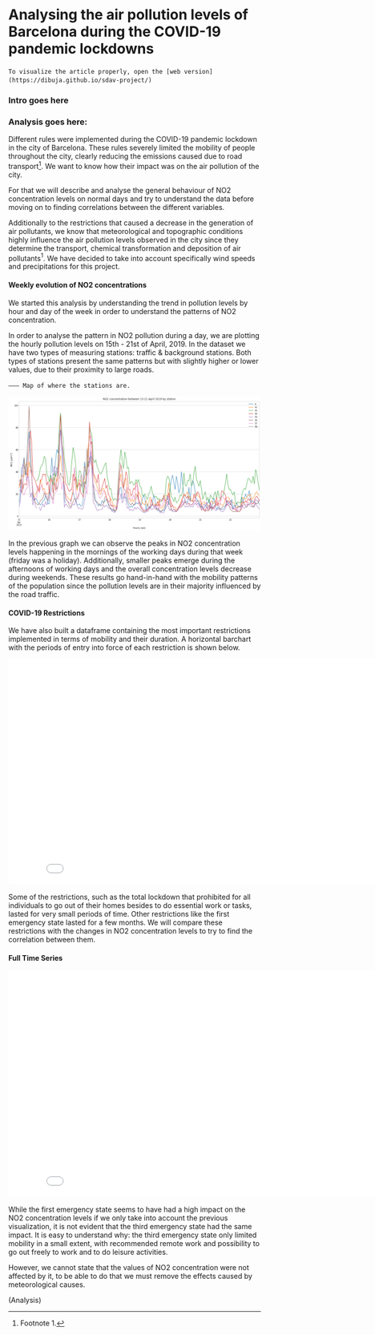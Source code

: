 # Analysing the air pollution levels of Barcelona during the COVID-19 pandemic lockdowns
``To visualize the article properly, open the [web version](https://dibuja.github.io/sdav-project/)``

### Intro goes here
### Analysis goes here:

Different rules were implemented during the COVID-19 pandemic lockdown in the city of Barcelona. These rules severely limited the mobility of people throughout the city, clearly reducing the emissions caused due to road transport[^1]. We want to know how their impact was on the air pollution of the city.

For that we will describe and analyse the general behaviour of NO2 concentration levels on normal days and try to understand the data before moving on to finding correlations between the different variables.  

Additionally to the restrictions that caused a decrease in the generation of air pollutants, we know that meteorological and topographic conditions highly influence the air pollution levels observed in the city since they determine the transport, chemical transformation and deposition of air pollutants$^1$. We have decided to take into account specifically wind speeds and precipitations for this project.  


#### Weekly evolution of NO2 concentrations  

We started this analysis by understanding the trend in pollution levels by hour and day of the week in order to understand the patterns of NO2 concentration.

In order to analyse the pattern in NO2 pollution during a day, we are plotting the hourly pollution levels on 15th - 21st of April, 2019. In the dataset we have two types of measuring stations: traffic & background stations. Both types of stations present the same patterns but with slightly higher or lower values, due to their proximity to large roads.

``——— Map of where the stations are.``

![Weekly plot](/plots/weekly.png)

In the previous graph we can observe the peaks in NO2 concentration levels happening in the mornings of the working days during that week (friday was a holiday). Additionally, smaller peaks emerge during the afternoons of working days and the overall concentration levels decrease during weekends. These results go hand-in-hand with the mobility patterns of the population since the pollution levels are in their majority influenced by the road traffic.

#### COVID-19 Restrictions

We have also built a dataframe containing the most important restrictions implemented in terms of mobility and their duration. A horizontal barchart with the periods of entry into force of each restriction is shown below.

<embed type="text/html" src="./plots/rules.html" height="450" width="840">

Some of the restrictions, such as the total lockdown that prohibited for all individuals to go out of their homes besides to do essential work or tasks, lasted for very small periods of time. Other restrictions like the first emergency state lasted for a few months. We will compare these restrictions with the changes in NO2 concentration levels to try to find the correlation between them.

#### Full Time Series

<embed type="text/html" src="./plots/2020.html" height="450" width="840">

While the first emergency state seems to have had a high impact on the NO2 concentration levels if we only take into account the previous visualization, it is not evident that the third emergency state had the same impact. It is easy to understand why: the third emergency state only limited mobility in a small extent, with recommended remote work and possibility to go out freely to work and to do leisure activities.  

However, we cannot state that the values of NO2 concentration were not affected by it, to be able to do that we must remove the effects caused by meteorological causes.





(Analysis)

[^1]: Footnote 1.

